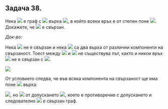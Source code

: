 ## Задача 38.

Нека <img src="https://latex.codecogs.com/svg.latex?\Large&space;G"> е граф с <img src="https://latex.codecogs.com/svg.latex?\Large&space;2n+1"> върха <img src="https://latex.codecogs.com/svg.latex?\Large&space;n\ge{2}">, в който всеки връх е от степен поне <img src="https://latex.codecogs.com/svg.latex?\Large&space;n">. Докажете, че <img src="https://latex.codecogs.com/svg.latex?\Large&space;G"> е свързан.

*Док-во:*

Нека <img src="https://latex.codecogs.com/svg.latex?\Large&space;G"> не е свързан и нека <img src="https://latex.codecogs.com/svg.latex?\Large&space;u\neq{v}"> са два върха от различни компоненти на свързаност. Тоест между <img src="https://latex.codecogs.com/svg.latex?\Large&space;u"> и <img src="https://latex.codecogs.com/svg.latex?\Large&space;v"> не съществува път, както и никои връх <img src="https://latex.codecogs.com/svg.latex?\Large&space;v_k"> не е свързан с <img src="https://latex.codecogs.com/svg.latex?\Large&space;v_s,k,s=\overline{1,n}">.

![](https://github.com/andy489/Data_Structures_and_Algorithms_CPP/blob/master/assets/Graphs%20DS1%2001.png)

От условието следва, че във всяка компонента на свързаност ще има поне <img src="https://latex.codecogs.com/svg.latex?\Large&space;n+1"> върха:

<img src="https://latex.codecogs.com/svg.latex?\Large&space;k(n+1)=2n+1">, но <img src="https://latex.codecogs.com/svg.latex?\Large&space;2(n+1)\le{k(n+1)=2n+1}"> от допускането <img src="https://latex.codecogs.com/svg.latex?\Large&space;\Rightarrow{2}\le{1}">, което е противоречие с допускането и следователно <img src="https://latex.codecogs.com/svg.latex?\Large&space;G"> е свързан граф.
